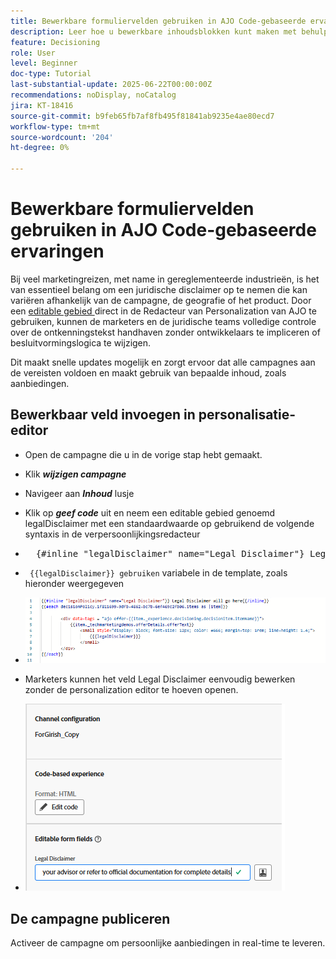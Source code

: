 ```yaml
---
title: Bewerkbare formuliervelden gebruiken in AJO Code-gebaseerde ervaringen
description: Leer hoe u bewerkbare inhoudsblokken kunt maken met behulp van inlineformuliervelden in Adobe Journey Optimizer Code-Based Experience-sjablonen om marketers in staat te stellen dynamische, herbruikbare campagne-inhoud te maken.
feature: Decisioning
role: User
level: Beginner
doc-type: Tutorial
last-substantial-update: 2025-06-22T00:00:00Z
recommendations: noDisplay, noCatalog
jira: KT-18416
source-git-commit: b9feb65fb7af8fb495f81841ab9235e4ae80ecd7
workflow-type: tm+mt
source-wordcount: '204'
ht-degree: 0%

---
```


# Bewerkbare formuliervelden gebruiken in AJO Code-gebaseerde ervaringen

Bij veel marketingreizen, met name in gereglementeerde industrieën, is het van essentieel belang om een juridische disclaimer op te nemen die kan variëren afhankelijk van de campagne, de geografie of het product. Door een [ editable gebied ](https://experienceleague.adobe.com/en/docs/journey-optimizer-learn/tutorials/channels/code-based-experience-channel/form-fields-in-code-based-experiences) direct in de Redacteur van Personalization van AJO te gebruiken, kunnen de marketers en de juridische teams volledige controle over de ontkenningstekst handhaven zonder ontwikkelaars te impliceren of besluitvormingslogica te wijzigen.

Dit maakt snelle updates mogelijk en zorgt ervoor dat alle campagnes aan de vereisten voldoen en maakt gebruik van bepaalde inhoud, zoals aanbiedingen.

## Bewerkbaar veld invoegen in personalisatie-editor

- Open de campagne die u in de vorige stap hebt gemaakt.
- Klik _**wijzigen campagne**_
- Navigeer aan _**Inhoud**_ lusje
- Klik op _**geef code**_ uit en neem een editable gebied genoemd legalDisclaimer met een standaardwaarde op gebruikend de volgende syntaxis in de verpersoonlijkingsredacteur

- 
  <pre>  {#inline "legalDisclaimer" name="Legal Disclaimer"} Legal Disclaimer will go here {{/inline}}  </pre>

- <code> {{legalDisclaimer}} gebruiken</code> variabele in de template, zoals hieronder weergegeven

- ![ editable-fields ](assets/editable-fields.png)

- Marketers kunnen het veld Legal Disclaimer eenvoudig bewerken zonder de personalization editor te hoeven openen.
- ![ editable-field-marketer ](assets/editable-field-marketer-view.png)



## De campagne publiceren

Activeer de campagne om persoonlijke aanbiedingen in real-time te leveren.

